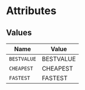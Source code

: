 # Attributes


## Values

| Name        | Value       |
| ----------- | ----------- |
| `BESTVALUE` | BESTVALUE   |
| `CHEAPEST`  | CHEAPEST    |
| `FASTEST`   | FASTEST     |